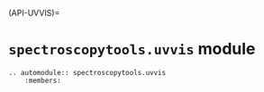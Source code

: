 (API-UVVIS)=
# `spectroscopytools.uvvis` module

```{eval-rst}
.. automodule:: spectroscopytools.uvvis
    :members:
```
